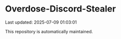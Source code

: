 # Overdose-Discord-Stealer

Last updated: 2025-07-09 01:03:01

This repository is automatically maintained.
